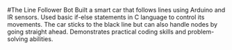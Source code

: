 #The Line Follower Bot
Built a smart car that follows lines using Arduino and IR sensors. Used basic if-else statements in C language to control its movements. The car sticks to the black line but can also handle nodes by going straight ahead. Demonstrates practical coding skills and problem-solving abilities.

